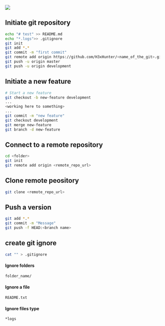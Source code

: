 
![](https://cdn-images-1.medium.com/max/2000/1*-MA6RMgLt-660MkVNkxhpg.jpeg)
## Initiate git repository
```Bash
echo "# test" >> README.md
echo "*.logs">> .gitignore
git init
git add *.*
git commit -m "first commit"
git remote add origin https://github.com/H3xHunter/<name_of_the_git>.git
git push -u origin master
git push -u origin development
```

##  Initiate a new feature
```Bash
# Start a new feature
git checkout -b new-feature development
...
<working here to something>
...
git commit -m "new feature"
git checkout development
git merge new-feature
git branch -d new-feature
```

## Connect to a remote repository
```bash
cd <folder>
git init
git remote add origin <remote_repo_url>
```

## Clone remote peository
```bash
git clone <remote_repo_url>
```

## Push a version
```bash
git add *.*
git commit -m "Message"
git push -f HEAD:<branch name>
```

## create git ignore

```Bash
cat "" > .gitignore
```
#### Ignore folders 
```Bash
folder_name/
```
#### Ignore a file
```
README.txt
```
#### Ignore files type
```Bash
*logs
```

